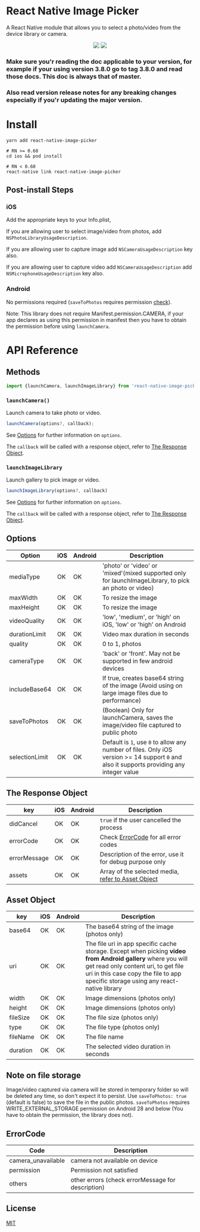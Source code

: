 # React Native Image Picker

A React Native module that allows you to select a photo/video from the device library or camera.

<p align="center">
  <img src="https://img.shields.io/npm/dw/react-native-image-picker" />
  <img src="https://img.shields.io/npm/v/react-native-image-picker" />
</p>

### Make sure you'r reading the doc applicable to your version, for example if your using version 3.8.0 go to tag 3.8.0 and read those docs. This doc is always that of master.
### Also read version release notes for any breaking changes especially if you'r updating the major version.


# Install

```
yarn add react-native-image-picker

# RN >= 0.60
cd ios && pod install

# RN < 0.60
react-native link react-native-image-picker
```

## Post-install Steps

### iOS

Add the appropriate keys to your Info.plist,

If you are allowing user to select image/video from photos, add `NSPhotoLibraryUsageDescription`.

If you are allowing user to capture image add `NSCameraUsageDescription` key also.

If you are allowing user to capture video add `NSCameraUsageDescription` add `NSMicrophoneUsageDescription` key also.

### Android

No permissions required (`saveToPhotos` requires permission [check](#note-on-file-storage)).

Note: This library does not require Manifest.permission.CAMERA, if your app declares as using this permission in manifest then you have to obtain the permission before using `launchCamera`.

# API Reference

## Methods

```js
import {launchCamera, launchImageLibrary} from 'react-native-image-picker';
```

### `launchCamera()`

Launch camera to take photo or video.

```js
launchCamera(options?, callback);
```

See [Options](#options) for further information on `options`.

The `callback` will be called with a response object, refer to [The Response Object](#the-response-object).

### `launchImageLibrary`

Launch gallery to pick image or video.

```js
launchImageLibrary(options?, callback)
```

See [Options](#options) for further information on `options`.

The `callback` will be called with a response object, refer to [The Response Object](#the-response-object).

## Options

| Option        | iOS | Android | Description                                                                                           |
| ------------- | --- | ------- | ----------------------------------------------------------------------------------------------------- |
| mediaType     | OK  | OK      | 'photo' or 'video' or 'mixed'(mixed supported only for launchImageLibrary, to pick an photo or video) |
| maxWidth      | OK  | OK      | To resize the image                                                                                   |
| maxHeight     | OK  | OK      | To resize the image                                                                                   |
| videoQuality  | OK  | OK      | 'low', 'medium', or 'high' on iOS, 'low' or 'high' on Android                                         |
| durationLimit | OK  | OK      | Video max duration in seconds                                                                         |
| quality       | OK  | OK      | 0 to 1, photos                                                                                        |
| cameraType    | OK  | OK      | 'back' or 'front'. May not be supported in few android devices                                        |
| includeBase64 | OK  | OK      | If true, creates base64 string of the image (Avoid using on large image files due to performance)     |
| saveToPhotos  | OK  | OK      | (Boolean) Only for launchCamera, saves the image/video file captured to public photo                  |
| selectionLimit| OK  | OK      | Default is `1`, use `0` to allow any number of files. Only iOS version >= 14 support `0` and also it supports providing any integer value|

## The Response Object

| key                         | iOS | Android | Description                                             |
| --------------------------- | --- | ------- | ------------------------------------------------------- |
| didCancel                   | OK  | OK      | `true` if the user cancelled the process                |
| errorCode                   | OK  | OK      | Check [ErrorCode](#ErrorCode) for all error codes       |
| errorMessage                | OK  | OK      | Description of the error, use it for debug purpose only |
| assets                      | OK  | OK      | Array of the selected media, [refer to Asset Object](#Asset-Object) |

## Asset Object

| key      | iOS | Android | Description                                                                                                                                                                                                                                |
| -------- | --- | ------- | ------------------------------------------------------------------------------------------------------------------------------------------------------------------------------------------------------------------------------------------ |
| base64   | OK  | OK      | The base64 string of the image (photos only)                                                                                                                                                                                               |
| uri      | OK  | OK      | The file uri in app specific cache storage. Except when picking **video from Android gallery** where you will get read only content uri, to get file uri in this case copy the file to app specific storage using any react-native library |
| width    | OK  | OK      | Image dimensions (photos only)                                                                                                                                                                                                             |
| height   | OK  | OK      | Image dimensions (photos only)                                                                                                                                                                                                             |
| fileSize | OK  | OK      | The file size (photos only)                                                                                                                                                                                                                |
| type     | OK  | OK      | The file type (photos only)                                                                                                                                                                                                                |
| fileName | OK  | OK      | The file name                                                                                                                                                                                                                              |
| duration | OK  | OK      | The selected video duration in seconds                                                                                                                                                                                                     |

## Note on file storage

Image/video captured via camera will be stored in temporary folder so will be deleted any time, so don't expect it to persist. Use `saveToPhotos: true` (default is false) to save the file in the public photos. `saveToPhotos` requires WRITE_EXTERNAL_STORAGE permission on Android 28 and below (You have to obtain the permission, the library does not).

## ErrorCode

| Code               | Description                                       |
| ------------------ | ------------------------------------------------- |
| camera_unavailable | camera not available on device                    |
| permission         | Permission not satisfied                          |
| others             | other errors (check errorMessage for description) |

## License

[MIT](LICENSE.md)
